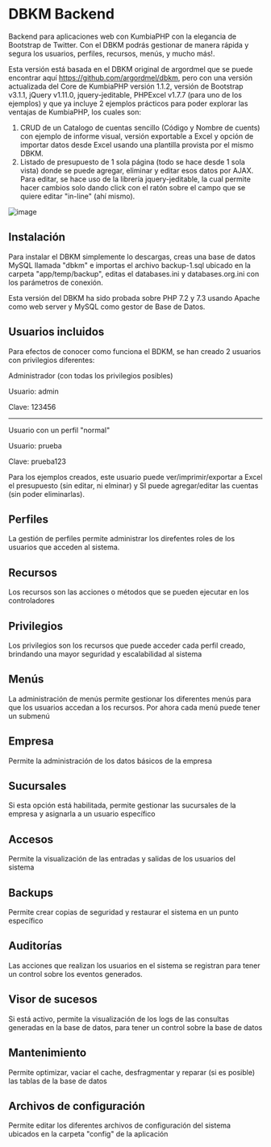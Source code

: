 DBKM Backend
====================

Backend para aplicaciones web con KumbiaPHP con la elegancia de Bootstrap de Twitter.  Con el DBKM podrás gestionar de manera rápida y segura los usuarios, perfiles, recursos, menús, y mucho más!.

Esta versión está basada en el DBKM original de argordmel que se puede encontrar aquí https://github.com/argordmel/dbkm, pero con una versión actualizada del Core de KumbiaPHP versión 1.1.2, versión de Bootstrap v3.1.1, jQuery v1.11.0, jquery-jeditable, PHPExcel v1.7.7 (para uno de los ejemplos) y que ya incluye 2 ejemplos prácticos para poder explorar las ventajas de KumbiaPHP, los cuales son:
1. CRUD de un Catalogo de cuentas sencillo (Código y Nombre de cuents) con ejemplo de informe visual, versión exportable a Excel y opción de importar datos desde Excel usando una plantilla provista por el mismo DBKM.
2. Listado de presupuesto de 1 sola página (todo se hace desde 1 sola vista) donde se puede agregar, eliminar y editar esos datos por AJAX.  Para editar, se hace uso de la librería jquery-jeditable, la cual permite hacer cambios solo dando click con el ratón sobre el campo que se quiere editar "in-line" (ahí mismo).

![image](https://i.ibb.co/bm9K2FC/dbkm1-1.png)


Instalación
-------------------
Para instalar el DBKM simplemente lo descargas, creas una base de datos MySQL llamada "dbkm" e importas el archivo backup-1.sql ubicado en la carpeta "app/temp/backup", editas el databases.ini y databases.org.ini con los parámetros de conexión.

Esta versión del DBKM ha sido probada sobre PHP 7.2 y 7.3 usando Apache como web server y MySQL como gestor de Base de Datos.


Usuarios incluidos
-------------------

Para efectos de conocer como funciona el BDKM, se han creado 2 usuarios con privilegios diferentes:

Administrador (con todas los privilegios posibles)

Usuario: admin

Clave: 123456

-------------------

Usuario con un perfil "normal"

Usuario: prueba

Clave: prueba123

Para los ejemplos creados, este usuario puede ver/imprimir/exportar a Excel el presupuesto (sin editar, ni elminar) y SI puede agregar/editar las cuentas (sin poder eliminarlas).



Perfiles
-------------------
La gestión de perfiles permite administrar los direfentes roles de los usuarios que acceden al sistema.

Recursos
-------------------
Los recursos son las acciones o métodos que se pueden ejecutar en los controladores

Privilegios
-------------------
Los privilegios son los recursos que puede acceder cada perfil creado, brindando una mayor seguridad y escalabilidad al sistema

Menús
-------------------
La administración de menús permite gestionar los diferentes menús para que los usuarios accedan a los recursos.  Por ahora cada menú puede tener un submenú

Empresa
-------------------
Permite la administración de los datos básicos de la empresa

Sucursales
-------------------
Si esta opción está habilitada, permite gestionar las sucursales de la empresa y asignarla a un usuario específico

Accesos
-------------------
Permite la visualización de las entradas y salidas de los usuarios del sistema

Backups
-------------------
Permite crear copias de seguridad y restaurar el sistema en un punto específico

Auditorías
-------------------
Las acciones que realizan los usuarios en el sistema se registran para tener un control sobre los eventos generados.

Visor de sucesos
-------------------
Si está activo, permite la visualización de los logs de las consultas generadas en la base de datos, para tener un control sobre la base de datos

Mantenimiento
-------------------
Permite optimizar, vaciar el cache, desfragmentar y reparar (si es posible) las tablas de la base de datos

Archivos de configuración
-------------------
Permite editar los diferentes archivos de configuración del sistema ubicados en la carpeta "config" de la aplicación

